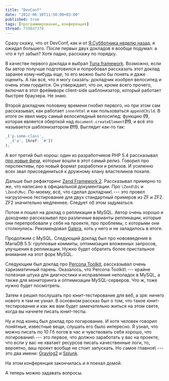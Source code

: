```yaml
---
title: "DevConf"
date: "2012-06-10T11:50:00+03:00"
published: true
tags: [программирование, конференция]
thread: 719847370
---
```


Сразу скажу, что от DevConf, как и от [Я.Субботника неделю назад](/post/yasubbotnik/), я ожидал
большего. После первых двух докладов я вообще подумал: а что я тут забыл? Хотя ладно, расскажу по порядку.

В качестве первого доклада я выбрал [Tuna framework](https://github.com/kononencheg/Tuna-Framework). Возможно, если бы
автор получше подготовился и попробовал рассказать этот доклад заранее кому-нибудь еще, то его можно было бы понять и
даже оценить. А так всё, что я могу сказать: докладчик изобрел велосипед и очень этим гордится. Он утверждает, что он,
кроме всего прочего, включил в этот фреймворк client-side шаблонизатор, который работает быстрее браузера. Не знаю.

Второй докладчик половину времени гнобил первого, но при этом сам рассказывал, как работает `innerHtml` и как
пользоваться `appendChild`. В итоге он явил миру самый велосипедный велосипед: функцию **(!)**, которая  является
оберткой над `document.createElement`**(!!)**, и всё это называется шаблонизатором **(!!!)**. Выглядит как-то так:

~~~~~javascript
_('p.some-class',
  _('a', [href: '#'])
);
~~~~~

А вот третий был хорош: один из разработчиков PHP 5.4 рассказывал [про новые фичи](http://php.net/releases/5_4_0.php),
которые вошли в этот самый релиз. Говорил про перспективы, про новый формат разработки и релизов. И усиленно всех звал
присоединиться к дружному клану властелинов похапе.

Дальше был рефакторинг [Zend Framework 2](http://framework.zend.com/zf2). Рассказывал примерно то же, что написано в
официальной документации.  Про `\Zend\Di` и `\Zend\Mvc`. По-моему, всё, что сделал докладчик\ --- это провел
нагрузочное тестирование для двух стандартный примеров из ZF и ZF2. ZF2 значительно медленнее. Следует об этом
задуматься.

Потом я пошел на доклад о репликации в MySQL. Автор очень хорошо и доходчиво рассказывал про различные варианты
репликации, которые они перепробовали у себя на проекте, про проблемы, с которыми они столкнулись. Рекомендовал
[Galera](http://codership.com/content/using-galera-cluster), хоть у него и не заладилось в итоге.

Продолжим с MySQL. Следующий доклад был про нововведения в MariaDB 5.5: групповые коммиты, оптимизация вложенных
запросов, улучшения в репликации. Нужно будет обратить более пристальное внимание на этот форк MySQL.

Следующим был доклад про [Percona Toolkit](http://www.percona.com/software/percona-toolkit/), рассказывал очень
харизматичный парень. Оказалось, что Percona Toolkit\ --- крайне полезная штука для диагностики и исправления
неполадок в MySQL, а также для мониторинга и оптимизации MySQL-серверов. Что ж, тоже нужно будет посмотреть.

Затем я решил послушать про юнит-тестирование для веб, а зря: ничего нового я там не узнал. В основном рассказ был
о том, что такое юнит-тестирование и как же вам будет замечательно житься на этом свете, когда вы начнете писать
юнит-тесты.

Ну и под конец был доклад про логирование. И хотя человек говорил понятные, известные вещи, слушать его было интересно.
Я узнал, что можно писать по 10 Гб логов в час и чувствовать себя хорошо, что логирование\ --- это первое,
что должно заработать у вас на проекте, что если у вас не хватает ресурсов писать качественные логи, то, вероятно,
ваш проект вообще не стоит запускать. Но самое главное\ --- это два имени: [Graylog2](http://graylog2.org/) и
[Splunk](http://www.splunk.com).

На этом конференция закончилась и я поехал домой.

А теперь можно задавать вопросы.
